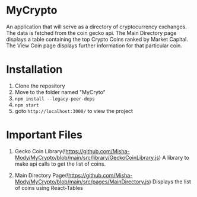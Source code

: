 # MyCrypto

An application that will serve as a directory of cryptocurrency exchanges.
The data is fetched from the coin gecko api.
The Main Directory page displays a table containing the top Crypto Coins ranked by Market Capital.
The View Coin page displays further information for that particular coin.

# Installation

1. Clone the repository
2. Move to the folder named "MyCryto"
3. `npm install --legacy-peer-deps`
4. `npm start`
5. goto `http://localhost:3000/` to view the project

# Important Files

1. Gecko Coin Library(!https://github.com/Misha-Mody/MyCrypto/blob/main/src/library/GeckoCoinLibrary.js)
   A library to make api calls to get the list of coins.

2. Main Directory Page(!https://github.com/Misha-Mody/MyCrypto/blob/main/src/pages/MainDirectory.js)
   Displays the list of coins using React-Tables
